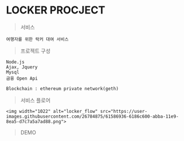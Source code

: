 # LOCKER PROCJECT

> 서비스

    여행자를 위한 락커 대여 서비스

> 프로젝트 구성

    Node.js
    Ajax, Jquery
    Mysql
    금융 Open Api

    Blockchain : ethereum private network(geth)

> 서비스 플로어

    <img width="1022" alt="locker_flow" src="https://user-images.githubusercontent.com/26784875/61586936-6186c600-abba-11e9-8ea5-d7c7a5a7ad88.png">

> DEMO

    
    


